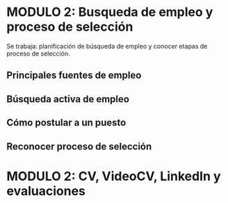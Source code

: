 # MODULO 2: Busqueda de empleo y proceso de selección
Se trabaja: planificación de búsqueda de empleo y conocer etapas de proceso de selección.
## Principales fuentes de empleo
## Búsqueda activa de empleo
## Cómo postular a un puesto
## Reconocer proceso de selección



# MODULO 2: CV, VideoCV, LinkedIn y evaluaciones
